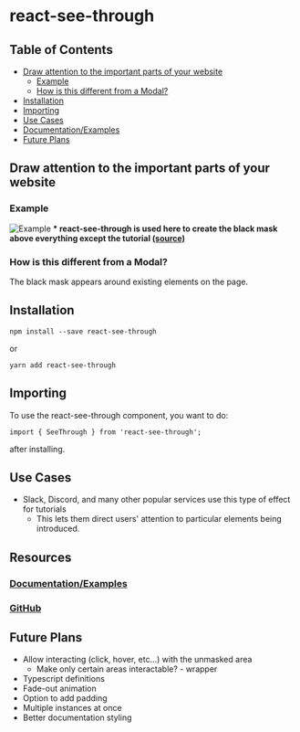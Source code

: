 # react-see-through

## Table of Contents
* [Draw attention to the important parts of your website](#draw-attention-to-the-important-parts-of-your-website)
  + [Example](#example)
  + [How is this different from a Modal?](#how-is-this-different-from-a-modal)
* [Installation](#installation)
* [Importing](#importing)
* [Use Cases](#use-cases)
* [Documentation/Examples](#resources)
* [Future Plans](#future-plans)

## Draw attention to the important parts of your website
### Example
![Example](example.png)
**\* react-see-through is used here to create the black mask above everything except the tutorial [(source)](https://calsynk.com)**

### How is this different from a Modal?
The black mask appears around existing elements on the page.

## Installation
`npm install --save react-see-through`

or

`yarn add react-see-through`

## Importing
To use the react-see-through component, you want to do:

`import { SeeThrough } from 'react-see-through';`

after installing.

## Use Cases
* Slack, Discord, and many other popular services use this type of effect for tutorials
  * This lets them direct users' attention to particular elements being introduced.

## Resources
### [Documentation/Examples](https://andrew4699.github.io/react-see-through/)
### [GitHub](https://github.com/andrew4699/react-see-through)

## Future Plans
* Allow interacting (click, hover, etc...) with the unmasked area
  * Make only certain areas interactable? - <Interactable> wrapper
* Typescript definitions
* Fade-out animation
* Option to add padding
* Multiple <SeeThrough> instances at once
* Better documentation styling
